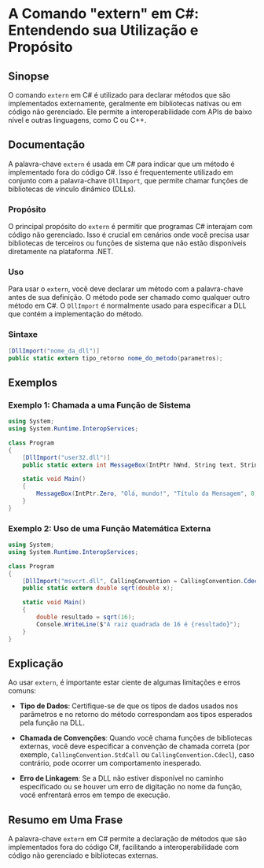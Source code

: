 <!--
Meta Description: # A Comando "extern" em C#: Entendendo sua Utilização e Propósito ## Sinopse O comando `extern` em C# é utilizado para declarar métodos que são implem...
Meta Keywords: extern, que, método, bibliotecas, código
-->

# A Comando "extern" em C#: Entendendo sua Utilização e Propósito

## Sinopse
O comando `extern` em C# é utilizado para declarar métodos que são implementados externamente, geralmente em bibliotecas nativas ou em código não gerenciado. Ele permite a interoperabilidade com APIs de baixo nível e outras linguagens, como C ou C++.

## Documentação
A palavra-chave `extern` é usada em C# para indicar que um método é implementado fora do código C#. Isso é frequentemente utilizado em conjunto com a palavra-chave `DllImport`, que permite chamar funções de bibliotecas de vínculo dinâmico (DLLs).

### Propósito
O principal propósito do `extern` é permitir que programas C# interajam com código não gerenciado. Isso é crucial em cenários onde você precisa usar bibliotecas de terceiros ou funções de sistema que não estão disponíveis diretamente na plataforma .NET.

### Uso
Para usar o `extern`, você deve declarar um método com a palavra-chave antes de sua definição. O método pode ser chamado como qualquer outro método em C#. O `DllImport` é normalmente usado para especificar a DLL que contém a implementação do método.

### Sintaxe
```csharp
[DllImport("nome_da_dll")]
public static extern tipo_retorno nome_do_metodo(parametros);
```

## Exemplos

### Exemplo 1: Chamada a uma Função de Sistema
```csharp
using System;
using System.Runtime.InteropServices;

class Program
{
    [DllImport("user32.dll")]
    public static extern int MessageBox(IntPtr hWnd, String text, String caption, uint type);

    static void Main()
    {
        MessageBox(IntPtr.Zero, "Olá, mundo!", "Título da Mensagem", 0);
    }
}
```

### Exemplo 2: Uso de uma Função Matemática Externa
```csharp
using System;
using System.Runtime.InteropServices;

class Program
{
    [DllImport("msvcrt.dll", CallingConvention = CallingConvention.Cdecl)]
    public static extern double sqrt(double x);

    static void Main()
    {
        double resultado = sqrt(16);
        Console.WriteLine($"A raiz quadrada de 16 é {resultado}");
    }
}
```

## Explicação
Ao usar `extern`, é importante estar ciente de algumas limitações e erros comuns:

- **Tipo de Dados**: Certifique-se de que os tipos de dados usados nos parâmetros e no retorno do método correspondam aos tipos esperados pela função na DLL.
  
- **Chamada de Convenções**: Quando você chama funções de bibliotecas externas, você deve especificar a convenção de chamada correta (por exemplo, `CallingConvention.StdCall` ou `CallingConvention.Cdecl`), caso contrário, pode ocorrer um comportamento inesperado.

- **Erro de Linkagem**: Se a DLL não estiver disponível no caminho especificado ou se houver um erro de digitação no nome da função, você enfrentará erros em tempo de execução.

## Resumo em Uma Frase
A palavra-chave `extern` em C# permite a declaração de métodos que são implementados fora do código C#, facilitando a interoperabilidade com código não gerenciado e bibliotecas externas.